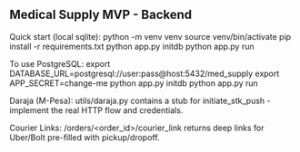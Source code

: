 
Medical Supply MVP - Backend
----------------------------

Quick start (local sqlite):
  python -m venv venv
  source venv/bin/activate
  pip install -r requirements.txt
  python app.py initdb
  python app.py run

To use PostgreSQL:
  export DATABASE_URL=postgresql://user:pass@host:5432/med_supply
  export APP_SECRET=change-me
  python app.py initdb
  python app.py run

Daraja (M-Pesa):
  utils/daraja.py contains a stub for initiate_stk_push - implement the real HTTP flow and credentials.

Courier Links:
  /orders/<order_id>/courier_link returns deep links for Uber/Bolt pre-filled with pickup/dropoff.
